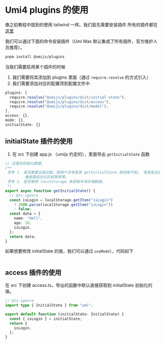 # Umi4 plugins 的使用

像之前教程中提到的使用 tailwind 一样。我们首先需要安装插件
所有的插件都在[这里](https://github.com/umijs/umi/tree/b034e224adcad8615c2de4396f0ed6c31890e8c0/packages/plugins)

我们可以通过下面的命令安装插件（Umi Max 默认集成了所有插件，官方维护人员推荐）。

```bash
pnpm install @umijs/plugins
```

当我们需要启用某个插件的时候

1. 我们需要将其添加到 plugins 里面（通过 `require.resolve` 的方式引入）
2. 我们需要添加对应的配置项到配置文件中

```typescript
plugins: [
  require.resolve("@umijs/plugins/dist/initial-state"),
  require.resolve("@umijs/plugins/dist/access"),
  require.resolve("@umijs/plugins/dist/model"),
],
access: {},
mode: {},
initialState: {}
```

## initialState 插件的使用

1. 在 src 下创建 app.js （umijs 约定的），里面导出 `getInitialState` 函数

```ts
// 这里的初始化数据。
/**
 思考 1. 是否需要远程拉取。那用户没有登录 getInitialState 就获取不到。 意思是这里其实获取到的数据是 通用数据，即没有权限的数据。
         像是路径对应的权限等等。
 思考 2. 是否使用 localStorage 来获取本地存储数据。
 */
export async function getInitialState() {
  // @ts-ignore
  const isLogin = localStorage.getItem("isLogin")
    ? JSON.parse(localStorage.getItem("isLogin"))
    : false;
  const data = {
    name: "dell",
    age: 18,
    isLogin,
  };
  return data;
}
```

如果想要修改 initialState 的值，我们可以通过 `useModel`，代码如下

```ts

```

## access 插件的使用

在 src 下创建 access.ts，导出的函数中默认直接获取到 initialState 初始化的值。

```ts
// @ts-ignore
import type { InitialState } from "umi";

export default function (initialState: InitialState) {
  const { isLogin } = initialState;
  return {
    isLogin,
  };
}
```
